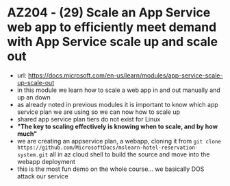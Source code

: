 # AZ204 - (29) Scale an App Service web app to efficiently meet demand with App Service scale up and scale out

- url: <https://docs.microsoft.com/en-us/learn/modules/app-service-scale-up-scale-out>
- in this module we learn how to scale a web app in and out manually and up an down
- as already noted in previous modules it is important to know which app service plan we are using so we can now how to scale up
- shared app service plan tiers do not exist for Linux
- **"The key to scaling effectively is knowing when to scale, and by how much"**
- we are creating an appservice plan, a webapp, cloning it from `git clone https://github.com/MicrosoftDocs/mslearn-hotel-reservation-system.git` all in az cloud shell to build the source and move into the webapp deployment
- this is the most fun demo on the whole course... we basically DOS attack our service